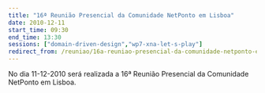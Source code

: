```yaml
---
title: "16ª Reunião Presencial da Comunidade NetPonto em Lisboa"
date: 2010-12-11
start_time: 09:30
end_time: 13:30
sessions: ["domain-driven-design","wp7-xna-let-s-play"]
redirect_from: /reuniao/16a-reuniao-presencial-da-comunidade-netponto-em-lisboa/
---
```

No dia 11-12-2010 será realizada a 16ª Reunião Presencial da Comunidade NetPonto em Lisboa.